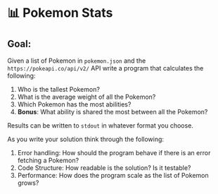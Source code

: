 # 📊 Pokemon Stats 

## Goal:

Given a list of Pokemon in `pokemon.json` and the `https://pokeapi.co/api/v2/` API write a program
that calculates the following:

1. Who is the tallest Pokemon?
2. What is the average weight of all the Pokemon?
3. Which Pokemon has the most abilities?
4. **Bonus**: What ability is shared the most between all the Pokemon?

Results can be written to `stdout` in whatever format you choose.

As you write your solution think through the following:

1. Error handling: How should the program behave if there is an error fetching a Pokemon?
2. Code Structure: How readable is the solution? Is it testable?
3. Performance: How does the program scale as the list of Pokemon grows?
